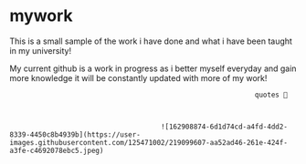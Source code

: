 # mywork
This is a small sample of the work i have done and what i have been taught in my university!


My current github is a work in progress as i better myself everyday and gain more knowledge it will be constantly updated with more of my work!


                                                                quotes 💬
                                                                
                                                                
                                                                
                                         ![162908874-6d1d74cd-a4fd-4dd2-8339-4450c8b4939b](https://user-images.githubusercontent.com/125471002/219099607-aa52ad46-261e-424f-a3fe-c4692078ebc5.jpeg)
                       
